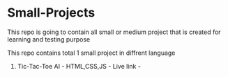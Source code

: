 # Small-Projects
This repo is going to contain all small or medium project that is created for learning and testing purpose

This repo contains total 1 small project in diffrent language

1. Tic-Tac-Toe AI - HTML,CSS,JS - Live link - 
